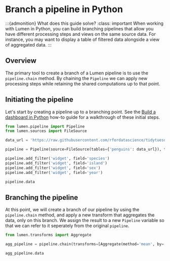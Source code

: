 # Branch a pipeline in Python

:::{admonition} What does this guide solve?
:class: important
When working with Lumen in Python, you can build branching pipelines that allow you have different processing steps and views on the same source data. For instance, you may want to display a table of filtered data alongside a view of aggregated data.
:::

## Overview
The primary tool to create a branch of a Lumen pipeline is to use the `pipeline.chain` method. By chaining the `Pipeline` we can apply new processing steps while retaining the shared computations up to that point.


## Initiating the pipeline
Let's start by creating a pipeline up to a branching point. See the [Build a dashboard in Python](ht_pipeline_python) how-to guide for a walkthrough of these initial steps.

```python
from lumen.pipeline import Pipeline
from lumen.sources import FileSource

data_url = 'https://raw.githubusercontent.com/rfordatascience/tidytuesday/master/data/2020/2020-07-28/penguins.csv'

pipeline = Pipeline(source=FileSource(tables={'penguins': data_url}), table='penguins')

pipeline.add_filter('widget', field='species')
pipeline.add_filter('widget', field='island')
pipeline.add_filter('widget', field='sex')
pipeline.add_filter('widget', field='year')

pipeline.data
```

## Branching the pipeline
At this point, we will create a branch of our pipeline by using the `pipeline.chain` method, and apply a new transform that aggregates the data, only on this branch. We assign the result to a new `Pipeline` variable so that we can refer to it seperately from the original `pipeline`.

```python
from lumen.transforms import Aggregate

agg_pipeline = pipeline.chain(transforms=[Aggregate(method='mean', by=['species', 'year'])])

agg_pipeline.data
```

